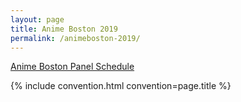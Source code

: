 ```yaml
---
layout: page
title: Anime Boston 2019
permalink: /animeboston-2019/
---
```


<a href="http://www.animeboston.com/coninfo/schedule/2019">Anime Boston Panel Schedule</a>

{% include convention.html convention=page.title %}
